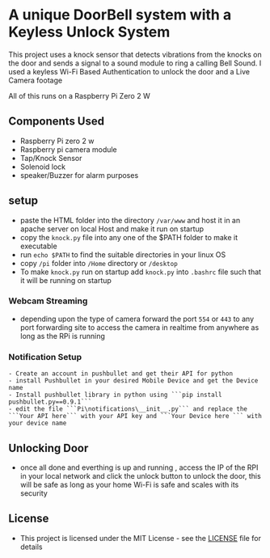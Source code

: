 # A unique DoorBell system with a Keyless Unlock System

This project uses a knock sensor that detects vibrations from the knocks on the door and sends a signal to a sound module to ring a calling Bell Sound. I used a keyless Wi-Fi Based Authentication to unlock the door and a Live Camera footage

All of this runs on a Raspberry Pi Zero 2 W

## Components Used

- Raspberry Pi zero 2 w
- Raspberry pi camera module
- Tap/Knock Sensor
- Solenoid lock
- speaker/Buzzer for alarm purposes

## setup

- paste the HTML folder into the directory ```/var/www``` and host it in an apache server on local Host and make it run on startup
- copy the ```knock.py``` file into any one of the $PATH folder to make it executable
- run ```echo $PATH``` to find the suitable directories in your linux OS
- copy ```/pi``` folder into ```/Home``` directory or ```/desktop```
- To make ```knock.py``` run on startup add ```knock.py``` into ```.bashrc``` file such that it will be running on startup

### Webcam Streaming

- depending upon the type of camera forward the port  ```554``` or  ```443``` to any port forwarding site to access the camera in realtime from anywhere as long as the RPi is running 

### Notification Setup

    - Create an account in pushbullet and get their API for python
    - install Pushbullet in your desired Mobile Device and get the Device name
    - Install pushbullet library in python using ```pip install pushbullet.py==0.9.1```
    - edit the file ```Pi\notifications\__init__.py``` and replace the ```Your API here``` with your API key and ```Your Device here ``` with your device name

## Unlocking Door

- once all done and everthing is up and running , access the IP of the RPI in your local network and click the unlock button to unlock the door, this will be safe as long as your home Wi-Fi is safe and scales with its security

## License

- This project is licensed under the MIT License - see the [LICENSE](LICENSE) file for details